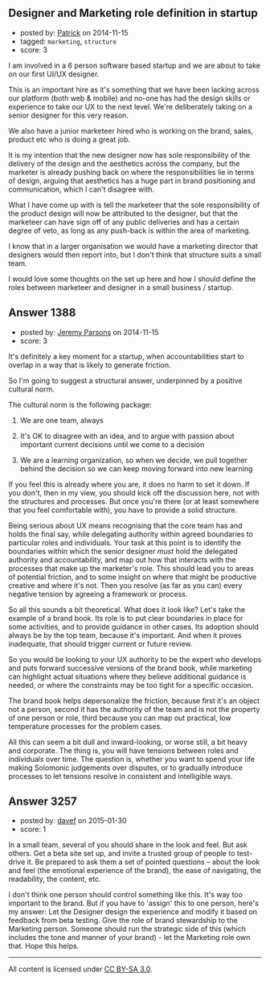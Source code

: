 ## Designer and Marketing role definition in startup

- posted by: [Patrick](https://stackexchange.com/users/2592627/patrick) on 2014-11-15
- tagged: `marketing`, `structure`
- score: 3

I am involved in a 6 person software based startup and we are about to take on our first UI/UX designer.

This is an important hire as it's something that we have been lacking across our platform (both web & mobile) and no-one has had the design skills or experience to take our UX to the next level. We're deliberately taking on a senior designer for this very reason.

We also have a junior marketeer hired who is working on the brand, sales, product etc who is doing a great job. 

It is my intention that the new designer now has sole responsibility of the delivery of the design and the aesthetics across the company, but the marketer is already pushing back on where the responsibilities lie in terms of design, arguing that aesthetics has a huge part in brand positioning and communication, which I can't disagree with.

What I have come up with is tell the marketeer that the sole responsibility of the product design will now be attributed to the designer, but that the marketeer can have sign off of any public deliveries and has a certain degree of veto, as long as any push-back is within the area of marketing.

I know that in a larger organisation we would have a marketing director that designers would then report into, but I don't think that structure suits a small team.

I would love some thoughts on the set up here and how I should define the roles between marketeer and designer in a small business / startup.






## Answer 1388

- posted by: [Jeremy Parsons](https://stackexchange.com/users/497810/jeremy-parsons) on 2014-11-15
- score: 3

It's definitely a key moment for a startup, when accountabilities start to overlap in a way that is likely to generate friction.

So I'm going to suggest a structural answer, underpinned by a positive cultural norm.

The cultural norm is the following package:

1. We are one team, always

2. It's OK to disagree with an idea, and to argue with passion about important current decisions until we come to a decision

3. We are a learning organization, so when we decide, we pull together behind the decision so we can keep moving forward into new learning

If you feel this is already where you are, it does no harm to set it down. If you don't, then in my view, you should kick off the discussion here, not with the structures and processes. But once you're there (or at least somewhere that you feel comfortable with), you have to provide a solid structure.

Being serious about UX means recognising that the core team has and holds the final say, while delegating authority within agreed boundaries to particular roles and individuals. Your task at this point is to identify the boundaries within which the senior designer *must* hold the delegated authority and accountability, and map out how that interacts with the processes that make up the marketer's role. This should lead you to areas of potential friction, and to some insight on where that might be productive creative and where it's not. Then you resolve (as far as you can) every negative tension by agreeing a framework or process.

So all this sounds a bit theoretical. What does it look like? Let's take the example of a brand book. Its role is to put clear boundaries in place for some activities, and to provide guidance in other cases. Its adoption should always be by the top team, because it's important. And when it proves inadequate, that should trigger current or future review.

So you would be looking to your UX authority to be the expert who develops and puts forward successive versions of the brand book, while marketing can highlight actual situations where they believe additional guidance is needed, or where the constraints may be too tight for a specific occasion.

The brand book helps depersonalize the friction, because first it's an object not a person, second it has the authority of the team and is not the property of one person or role, third because you can map out practical, low temperature processes for the problem cases.

All this can seem a bit dull and inward-looking, or worse still, a bit heavy and corporate. The thing is, you will have tensions between roles and individuals over time. The question is, whether you want to spend your life making Solomonic judgements over disputes, or to gradually introduce processes to let tensions resolve in consistent and intelligible ways.


## Answer 3257

- posted by: [davef](https://stackexchange.com/users/5706194/davef) on 2015-01-30
- score: 1

In a small team, several of you should share in the look and feel. But ask others. Get a beta site set up, and invite a trusted group of people to test-drive it. Be prepared to ask them a set of pointed questions – about the look and feel (the emotional experience of the brand), the ease of navigating, the readability, the content, etc. 

I don't think one person should control something like this. It's way too important to the brand. But if you have to 'assign' this to one person, here's my answer: Let the Designer design the experience and modify it based on feedback from beta testing. Give the role of brand stewardship to the Marketing person. Someone should run the strategic side of this (which includes the tone and manner of your brand) - let the Marketing role own that. Hope this helps.



---

All content is licensed under [CC BY-SA 3.0](https://creativecommons.org/licenses/by-sa/3.0/).
